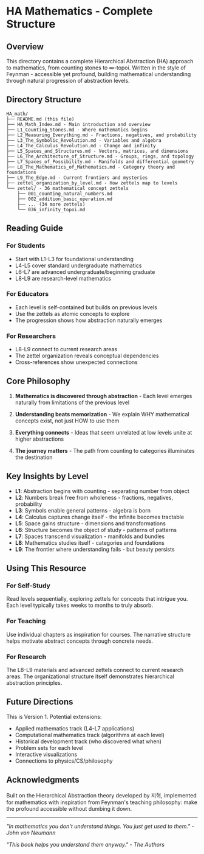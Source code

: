 # HA Mathematics - Complete Structure

## Overview

This directory contains a complete Hierarchical Abstraction (HA) approach to mathematics, from counting stones to ∞-topoi. Written in the style of Feynman - accessible yet profound, building mathematical understanding through natural progression of abstraction levels.

## Directory Structure

```
HA_math/
├── README.md (this file)
├── HA_Math_Index.md - Main introduction and overview
├── L1_Counting_Stones.md - Where mathematics begins
├── L2_Measuring_Everything.md - Fractions, negatives, and probability  
├── L3_The_Symbolic_Revolution.md - Variables and algebra
├── L4_The_Calculus_Revolution.md - Change and infinity
├── L5_Spaces_and_Structures.md - Vectors, matrices, and dimensions
├── L6_The_Architecture_of_Structure.md - Groups, rings, and topology
├── L7_Spaces_of_Possibility.md - Manifolds and differential geometry
├── L8_The_Mathematics_of_Mathematics.md - Category theory and foundations
├── L9_The_Edge.md - Current frontiers and mysteries
├── zettel_organization_by_level.md - How zettels map to levels
└── zettel/ - 36 mathematical concept zettels
    ├── 001_counting_natural_numbers.md
    ├── 002_addition_basic_operation.md
    ├── ... (34 more zettels)
    └── 036_infinity_topoi.md
```

## Reading Guide

### For Students
- Start with L1-L3 for foundational understanding
- L4-L5 cover standard undergraduate mathematics
- L6-L7 are advanced undergraduate/beginning graduate
- L8-L9 are research-level mathematics

### For Educators  
- Each level is self-contained but builds on previous levels
- Use the zettels as atomic concepts to explore
- The progression shows how abstraction naturally emerges

### For Researchers
- L8-L9 connect to current research areas
- The zettel organization reveals conceptual dependencies
- Cross-references show unexpected connections

## Core Philosophy

1. **Mathematics is discovered through abstraction** - Each level emerges naturally from limitations of the previous level

2. **Understanding beats memorization** - We explain WHY mathematical concepts exist, not just HOW to use them

3. **Everything connects** - Ideas that seem unrelated at low levels unite at higher abstractions

4. **The journey matters** - The path from counting to categories illuminates the destination

## Key Insights by Level

- **L1**: Abstraction begins with counting - separating number from object
- **L2**: Numbers break free from wholeness - fractions, negatives, probability
- **L3**: Symbols enable general patterns - algebra is born
- **L4**: Calculus captures change itself - the infinite becomes tractable
- **L5**: Space gains structure - dimensions and transformations
- **L6**: Structure becomes the object of study - patterns of patterns
- **L7**: Spaces transcend visualization - manifolds and bundles
- **L8**: Mathematics studies itself - categories and foundations
- **L9**: The frontier where understanding fails - but beauty persists

## Using This Resource

### For Self-Study
Read levels sequentially, exploring zettels for concepts that intrigue you. Each level typically takes weeks to months to truly absorb.

### For Teaching
Use individual chapters as inspiration for courses. The narrative structure helps motivate abstract concepts through concrete needs.

### For Research
The L8-L9 materials and advanced zettels connect to current research areas. The organizational structure itself demonstrates hierarchical abstraction principles.

## Future Directions

This is Version 1. Potential extensions:
- Applied mathematics track (L4-L7 applications)
- Computational mathematics track (algorithms at each level)
- Historical development track (who discovered what when)
- Problem sets for each level
- Interactive visualizations
- Connections to physics/CS/philosophy

## Acknowledgments

Built on the Hierarchical Abstraction theory developed by 지혁, implemented for mathematics with inspiration from Feynman's teaching philosophy: make the profound accessible without dumbing it down.

---

*"In mathematics you don't understand things. You just get used to them." - John von Neumann*

*"This book helps you understand them anyway." - The Authors*